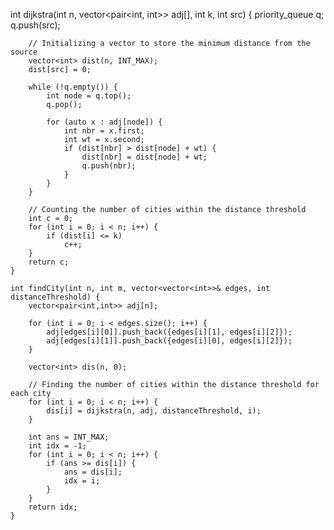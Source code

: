  int dijkstra(int n, vector<pair<int, int>> adj[], int k, int src) {
        priority_queue<int> q;
        q.push(src);

        // Initializing a vector to store the minimum distance from the source
        vector<int> dist(n, INT_MAX);
        dist[src] = 0;

        while (!q.empty()) {
            int node = q.top();
            q.pop();

            for (auto x : adj[node]) {
                int nbr = x.first;
                int wt = x.second;
                if (dist[nbr] > dist[node] + wt) {
                    dist[nbr] = dist[node] + wt;
                    q.push(nbr);
                }
            }
        }

        // Counting the number of cities within the distance threshold
        int c = 0;
        for (int i = 0; i < n; i++) {
            if (dist[i] <= k)
                c++;
        }
        return c;
    }

    int findCity(int n, int m, vector<vector<int>>& edges, int distanceThreshold) {
        vector<pair<int,int>> adj[n];

        for (int i = 0; i < edges.size(); i++) {
            adj[edges[i][0]].push_back({edges[i][1], edges[i][2]});
            adj[edges[i][1]].push_back({edges[i][0], edges[i][2]});
        }

        vector<int> dis(n, 0);

        // Finding the number of cities within the distance threshold for each city
        for (int i = 0; i < n; i++) {
            dis[i] = dijkstra(n, adj, distanceThreshold, i);
        }

        int ans = INT_MAX;
        int idx = -1;
        for (int i = 0; i < n; i++) {
            if (ans >= dis[i]) {
                ans = dis[i];
                idx = i;
            }
        }
        return idx;
    }
